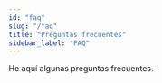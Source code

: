 ```yaml
---
id: "faq"
slug: "/faq"
title: "Preguntas frecuentes"
sidebar_label: "FAQ"
---
```


He aquí algunas preguntas frecuentes.
